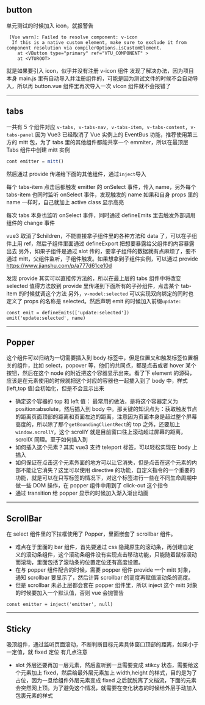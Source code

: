 ## button

单元测试的时候加入 icon，就报警告

```
 [Vue warn]: Failed to resolve component: v-icon
  If this is a native custom element, make sure to exclude it from component resolution via compilerOptions.isCustomElement.
    at <VButton type="primary" ref="VTU_COMPONENT" >
    at <VTUROOT>
```

就是如果要引入 icon，似乎并没有注册 v-icon 组件
发现了解决办法，因为项目本身 main.js 里有自动导入并注册组件的，可能是因为测试文件的时候不会自动导入，所以再 button.vue 组件里再次导入一次 vIcon 组件就不会报错了

---

## tabs

一共有 5 个组件对应
`v-tabs, v-tabs-nav, v-tabs-item, v-tabs-content, v-tabs-panel`
因为 Vue3 已经取消了 Vue 实例上的 EventBus 功能，推荐使用第三方的 mitt 包，为了 tabs 里的其他组件都能共享一个 emmiter，所以在最顶层 Tabs 组件中创建 mitt 实例

```javascript
cont emitter = mitt()
```

然后通过 provide 传递给下面的其他组件，通过`inject`导入

每个 tabs-item 点击后都触发 emitter 的 onSelect 事件，传入 name，另外每个 tabs-item 也同时监听 onSelect 事件，发现触发的 name 如果和自身 props 里的 name 一样时，自己就加上 active class 显示高亮

每次 tabs 本身也监听 onSelect 事件，同时通过 defineEmits 里去触发外部调用组件的 change 事件

vue3 取消了$children，不能直接拿子组件里的各种方法和 data 了，可以在子组件上用 ref，然后子组件里面通过 defineExport 把想要暴露给父组件的内容暴露出去
另外，如果子组件是通过 slot 传的，要拿子组件的数据就有点麻烦了，要不通过 mitt，父组件监听，子组件触发。如果想拿到子组件实例，可以通过 provide
https://www.jianshu.com/p/a777d61ce10d

发现 provide 其实可以直接传方法的，所以在最上层的 tabs 组件中将改变 selected 值得方法放到 provide 里传递到下面所有的子孙组件，点击某个 tab-item 的时候就调这个方法
另外，`v-model:selected` 可以实现双向绑定的同时也定义了 props 的名称是 selected。然后声明 emit 的时候加入前缀`update:`

```
const emit = defineEmits(['update:selected'])
emit('update:selected', name)
```

---

## Popper

这个组件可以归纳为一切需要插入到 body 标签中，但是位置又和触发标签位置相关的组件，比如 select，popover 等，他们的共同点，都是点击或者 hover 某个按钮，然后在这个 node 的附近把这个容器显示出来。看了下 element 的源码，应该是在元素使用的时候就把这个对应的容器也一起插入到了 body 中，样式(left,top 值)会初始化，但是不会显示出来

- 确定这个容器的 top 和 left 值：
  最常用的做法，是将这个容器定义为 position:absolute，然后插入到 body 中。那关键的知识点为：获取触发节点的距离页面顶部的距离和页面左边的距离，注意因为页面本身是超过整个屏幕高度的，所以除了那个`getBoundingClientRect`的 top 之外，还要加上`window.scrollY`，这个 scrollY 就是目前窗口往上滚动超过屏幕的距离，scrollX 同理。至于如何插入到
- 如何插入这个元素？其实 vue3 支持 teleport 标签，可以轻松实现在 body 上插入
- 如何保证在点击这个元素外面的地方可以让它消失，但是点击在这个元素的内部不能让它消失？这里可以使用 directive 的功能，自定义指令的一个重要的功能，就是可以在只写标签的情况下，对这个标签进行一些在不同生命周期中做一些 DOM 操作，在 popper 组件中用到了 click-out 这个指令
- 通过 transition 给 popper 显示的时候加入渐入渐出动画

---

## ScrollBar

在 select 组件里的下拉框使用了 Popper，里面嵌套了 scrollbar 组件。

- 难点在于里面的 bar 组件，首先要通过 css 隐藏原生的滚动条，再创建自定义的滚动条组件，这个滚动条组件没有实现点击移动功能，只能随着鼠标滚动而滚动，里面包括了滚动条的位置定位还有高度设置。
- 在与 popper 组件配合的时候，需要 popper 组件 provide 一个 mitt 对象，通知 scrollbar 要显示了，然后计算 scrollbar 的高度再赋值滚动条的高度。
- 但是 scrollbar 未必上层都会套在 popper 组件里，所以 inject 这个 mitt 对象的时候要加入一个默认值，否则 vue 会抛警告

```
const emitter = inject('emitter', null)
```

---

## Sticky

吸顶组件，通过监听页面滚动，不断判断目标元素具体窗口顶部的距离，如果小于一定值，就 fixed 定位
有几点注意

- slot 外层还要再加一层元素，然后监听到一旦需要变成 stikcy 状态，需要给这个元素加上 fixed，然后给最外层元素加上 width,height 的样式，目的是为了占位，因为一旦给组件外层元素变成 fixed 之后就脱离了文档流，下面的元素会突然网上顶。为了避免这个情况，就需要在变化状态的时候给外层手动加入包裹元素的样式
